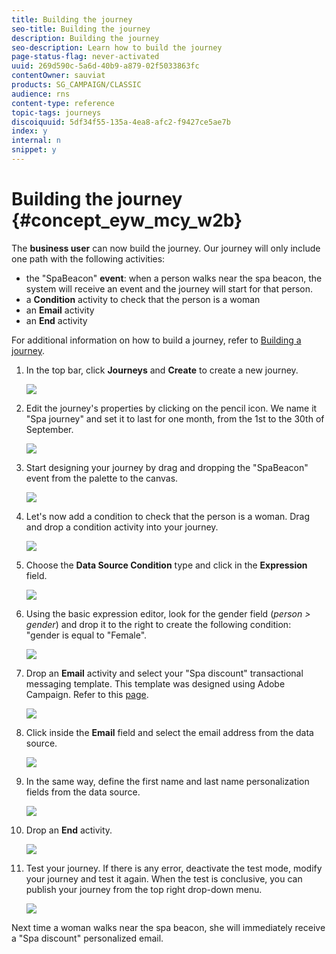```yaml
---
title: Building the journey
seo-title: Building the journey
description: Building the journey
seo-description: Learn how to build the journey
page-status-flag: never-activated
uuid: 269d590c-5a6d-40b9-a879-02f5033863fc
contentOwner: sauviat
products: SG_CAMPAIGN/CLASSIC
audience: rns
content-type: reference
topic-tags: journeys
discoiquuid: 5df34f55-135a-4ea8-afc2-f9427ce5ae7b
index: y
internal: n
snippet: y
---
```


# Building the journey {#concept_eyw_mcy_w2b}

The **business user** can now build the journey. Our journey will only include one path with the following activities:

* the "SpaBeacon" **event**: when a person walks near the spa beacon, the system will receive an event and the journey will start for that person.
* a **Condition** activity to check that the person is a woman
* an **Email** activity
* an **End** activity

For additional information on how to build a journey, refer to [Building a journey](journey.md#concept_gq5_sqt_52b).

1. In the top bar, click **Journeys** and **Create** to create a new journey.

    ![](assets/journey31.png)

1. Edit the journey's properties by clicking on the pencil icon. We name it "Spa journey" and set it to last for one month, from the 1st to the 30th of September.

    ![](assets/journeyuc1_8.png)

1. Start designing your journey by drag and dropping the "SpaBeacon" event from the palette to the canvas. 

    ![](assets/journeyuc1_9.png)

1. Let's now add a condition to check that the person is a woman. Drag and drop a condition activity into your journey.

    ![](assets/journeyuc1_10.png)

1. Choose the **Data Source Condition** type and click in the **Expression** field. 

    ![](assets/journeyuc1_11.png)

1. Using the basic expression editor, look for the gender field (<i>person > gender</i>) and drop it to the right to create the following condition: "gender is equal to "Female".

    ![](assets/journeyuc1_12.png)

1. Drop an **Email** activity and select your "Spa discount" transactional messaging template. This template was designed using Adobe Campaign. Refer to this [page](]https://helpx.adobe.com/campaign/standard/channels/using/about-transactional-messaging.html).

    ![](assets/journeyuc1_13.png)

1. Click inside the **Email** field and select the email address from the data source.

    ![](assets/journeyuc1_14.png)

1. In the same way, define the first name and last name personalization fields from the data source.

    ![](assets/journeyuc1_15.png)

1. Drop an **End** activity.

    ![](assets/journeyuc1_17.png)

1. Test your journey. If there is any error, deactivate the test mode, modify your journey and test it again. When the test is conclusive, you can publish your journey from the top right drop-down menu.

    ![](assets/journeyuc1_18.png)

Next time a woman walks near the spa beacon, she will immediately receive a "Spa discount" personalized email.
